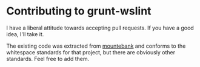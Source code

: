 Contributing to grunt-wslint
================================

I have a liberal attitude towards accepting pull requests.  If you have a good idea, I'll take it.

The existing code was extracted from [mountebank](https://github.com/bbyars/mountebank) and conforms
to the whitespace standards for that project, but there are obviously other standards.  Feel free to
add them.

